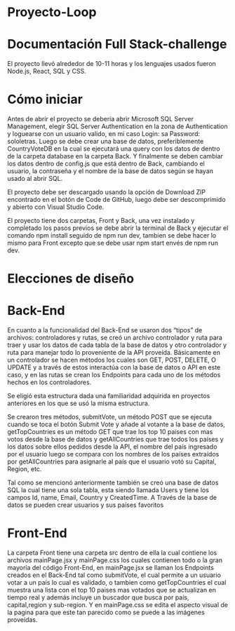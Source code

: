 # Proyecto-Loop
# Documentación Full Stack-challenge
El proyecto llevó alrededor de 10-11 horas y los lenguajes usados fueron Node.js, React, SQL y CSS.
# Cómo iniciar
Antes de abrir el proyecto se debería abrir Microsoft SQL Server Management, elegir SQL Server Authentication en la zona de Authentication y loguearse con un usuario valido, en mi caso Login: sa Password: sololetras. Luego se debe crear una base de datos, preferiblemente CountryVoteDB en la cual se ejecutará una query con los datos de dentro de la carpeta database en la carpeta Back.
Y finalmente se deben cambiar los datos dentro de config.js que está dentro de Back, cambiando el usuario, la contraseña y el nombre de la base de datos según se hayan usado al abrir SQL.

El proyecto debe ser descargado usando la opción de Download ZIP encontrado en el botón de Code de GitHub, luego debe ser descomprimido y abierto con Visual Studio Code.

El proyecto tiene dos carpetas, Front y Back, una vez instalado y completado los pasos previos se debe abrir la terminal de Back y ejecutar el comando npm install seguido de npm run dev, tambien se debe hacer lo mismo para Front excepto que se debe usar npm start envés de npm run dev.
# Elecciones de diseño
# Back-End
En cuanto a la funcionalidad del Back-End se usaron dos “tipos” de archivos: controladores y rutas, se creó un archivo controlador y ruta para traer y usar los datos de cada tabla de la base de datos y otro controlador y ruta para manejar todo lo proveniente de la API proveída. 
Básicamente en un controlador se hacen métodos los cuales son GET, POST, DELETE, O UPDATE y a través de estos interactúa con la base de datos o API en este caso, y en las rutas se crean los Endpoints para cada uno de los métodos hechos en los controladores.

Se eligió esta estructura dada una familiaridad adquirida en proyectos anteriores en los que se usó la misma estructura.

Se crearon tres métodos, submitVote, un método POST que se ejecuta cuando se toca el botón Submit Vote y añade al votante a la base de datos, getTopCountries es un método GET que trae los top 10 paises con mas votos desde la base de datos y getAllCountries que trae todos los países y los datos sobre ellos pedidos desde la API, el nombre del país ingresado por el usuario luego se compara con los nombres de los países extraídos por getAllCountries para asignarle al país que el usuario votó su Capital, Region, etc.

Tal como se mencionó anteriormente también se creó una base de datos SQL la cual tiene una sola tabla, esta siendo llamada Users y tiene los campos Id, name, Email, Country y CreatedTime. A Través de la base de datos se pueden crear usuarios y sus países favoritos
# Front-End
La carpeta Front tiene una carpeta src dentro de ella la cual contiene los archivos mainPage.jsx y mainPage.css los cuales contienen todo o la gran mayoría del código Front-End, en mainPage.jsx se llaman los Endpoints creados en el Back-End tal como submitVote, el cual permite a un usuario votar a un país lo cual es validado, o tambien como getTopCountries el cual muestra una lista con el top 10 paises mas votados que se actualizan en tiempo real y además incluye un buscador que busca por país, capital,region y sub-region. Y en mainPage.css se edita el aspecto visual de la pagina para que este tan parecido como se puede a las imágenes proveídas.








